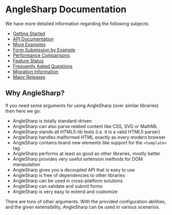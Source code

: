 # AngleSharp Documentation

We have more detailed information regarding the following subjects:

- [Getting Started](Basics.md)
- [API Documentation](API.md)
- [More Examples](Examples.md)
- [Form Submission by Example](Forms.md)
- [Performance Comparisons](Performance.md)
- [Feature Status](Features.md)
- [Frequently Asked Questions](Questions.md)
- [Migration Information](Migration.md)
- [Major Releases](Releases.md)

## Why AngleSharp?

If you need some arguments for using AngleSharp (over similar libraries) then here we go:

- AngleSharp is totally standard-driven
- AngleSharp can also parse related content like CSS, SVG or MathML
- AngleSharp stands all HTML5-lib tests (i.e. it is a valid HTML5 parser)
- AngleSharp handles malformed HTML exactly as every modern browser
- AngleSharp contains brand new elements like support for the `<template>` tag
- AngleSharp performs at least as good as other libraries, mostly better
- AngleSharp provides very useful extension methods for DOM manipulation
- AngleSharp gives you a decoupled API that is easy to use
- AngleSharp is free of dependencies to other libraries
- AngleSharp can be used in cross-platform solutions
- AngleSharp can validate and submit forms
- AngleSharp is very easy to extend and customize

There are tons of other arguments. With the provided configuration abilities, and the given extensibility, AngleSharp can be used in various scenarios.
